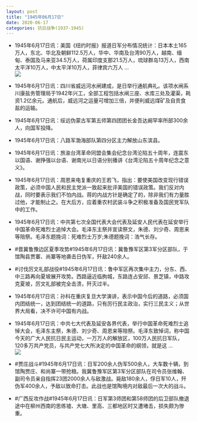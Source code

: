 ```yaml
---
layout: post
title: "1945年06月17日"
date: 2020-06-17
categories: 抗日战争(1937-1945)
---
```


<meta name="referrer" content="no-referrer" />

- 1945年6月17日讯：美国《纽约时报》报道日军分布情况统计：日本本土165万人，东北、华北及朝鲜112.5万人，华中、华南及台湾90万人，越南、缅甸、泰国及马来亚34.5万人，荷属印度支那21.5万人，琉球群岛13万人，西南太平洋10万人，中太平洋10万人，菲律宾六万人 ... <br/><img src="https://wx3.sinaimg.cn/large/aca367d8ly1gfvomd5hwrj20c809074d.jpg" />

- 1945年6月17日讯：四川省威远河水闸建成，是日举行通航典礼。该项水闸系川康盐务管理局于1942年兴工，全部工程包括水闸三座、水库三处及灌渠，耗资1.2亿余元。通航后，威远河之运量可增加三倍，并便利威远煤矿及自贡食盐的运输。 

- 1945年6月17日讯：绥远伪蒙古军第五师第四团团长金吾达阚罕率所部300余人，向国军投降。 

- 1945年6月17日讯：八路军渤海部队第四分区主力解放山东滨县。 

- 1945年6月17日讯：旅渝台湾革命同盟会集会纪念台湾沦陷五十周年，连震东以国语、谢挣强以台语、谢南光以日语分别播讲《台湾沦陷五十周年纪念之意义》。 

- 1945年6月17日讯：周恩来电复重庆的王若飞，指出：要使美国改变现行错误政策，必须中国人民和民主党派一致起来批评美国的错误政策。我们反对内战，同时要表示我们不怕内战。蒋的内战方针是确定了的，除非我们有力量胜过他，才能制止之。在大后方，应着重农村武装斗争之积极准备及国民党军队中的工作。 

- 1945年6月17日讯：中共第七次全国代表大会代表及延安人民代表在延安举行中国革命死难烈士追悼大会。毛泽东主祭并宣读祭文，朱德、刘少奇、周恩来等陪祭。毛泽东题挽词：死难烈士万岁;朱德题挽词：浩气长存。 

- #晋冀鲁豫边区夏季攻势#1945年6月17日讯：冀鲁豫军区第3军分区部队，于馆陶县贾寨、尚寨等地袭击日伪军，歼敌240余人。 

- #讨伐厉文礼部战役#1945年6月17日讯：鲁中军区再次集中主力，分东、西、中三路再向夏坡展开攻势。西路逼近临朐城，东路连占安邱、景芝镇，中路攻克夏坡，厉文礼部被完全击溃，歼灭过半。 

- 1945年6月17日讯：孙科在重庆复旦大学演讲，表示中国今后的道路，必须国内团结统一，达到团结统一的道路，只有厉行民主政治，实行三民主义；从世界大局看，决不许可中国有内战。 

- 1945年6月17日讯：中共七大代表及延安各界代表，举行中国革命死难烈士追悼大会，毛泽东主祭，朱德、刘少奇、周恩来等陪祭。毛泽东致悼词，称中国今天的广大人民抗日民主运动，一万万人的解放区，100万人民抗日军队，120多万共产党员，与共产党七大所决定的中国革命的纲领，就是这 ... <br/><img src="https://wx3.sinaimg.cn/large/aca367d8ly1gfv3sic1rbj20c80bx74e.jpg" />

- #贾庄战斗#1945年6月17日讯：日军200余人伪军500余人，大车数十辆，到馆陶贾庄、和尚寨一带抢粮。我冀鲁豫军区第3军分区部队在司令员张维翰、副司令员亲自指挥23团2000余人与敌激战。毙敌180余人，俘日军10人，歼伪军400余人，予敌以致命打击。此战也是馆陶境内对敌最后一次大的战斗。 

- #广西反攻作战#1945年6月17日讯：日军第3师团和第58师团的后卫部队撤退途中在柳州西南的思练墟、大塘、里高、三都地区时又遭堵击，损失颇为惨重。 

